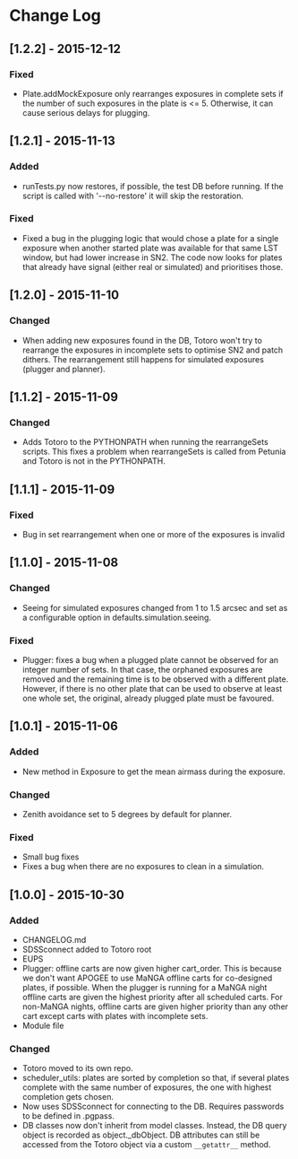 # Change Log

## [1.2.2] - 2015-12-12

### Fixed
- Plate.addMockExposure only rearranges exposures in complete sets if the
number of such exposures in the plate is <= 5. Otherwise, it can cause serious
delays for plugging.


## [1.2.1] - 2015-11-13
### Added
- runTests.py now restores, if possible, the test DB before running. If the
script is called with '--no-restore' it will skip the restoration.

### Fixed
- Fixed a bug in the plugging logic that would chose a plate for a single
exposure when another started plate was available for that same LST window, but
had lower increase in SN2. The code now looks for plates that already have
signal (either real or simulated) and prioritises those.


## [1.2.0] - 2015-11-10
### Changed
- When adding new exposures found in the DB, Totoro won't try to rearrange the
exposures in incomplete sets to optimise SN2 and patch dithers.
The rearrangement still happens for simulated exposures (plugger and planner).

## [1.1.2] - 2015-11-09
### Changed
- Adds Totoro to the PYTHONPATH when running the rearrangeSets scripts. This
fixes a problem when rearrangeSets is called from Petunia and Totoro is not in
the PYTHONPATH.

## [1.1.1] - 2015-11-09
### Fixed
- Bug in set rearrangement when one or more of the exposures is invalid

## [1.1.0] - 2015-11-08
### Changed
- Seeing for simulated exposures changed from 1 to 1.5 arcsec and set as a
configurable option in defaults.simulation.seeing.
### Fixed
- Plugger: fixes a bug when a plugged plate cannot be observed for an integer
number of sets. In that case, the orphaned exposures are removed and the
remaining time is to be observed with a different plate. However, if there is
no other plate that can be used to observe at least one whole set, the
original, already plugged plate must be favoured.

## [1.0.1] - 2015-11-06
### Added
- New method in Exposure to get the mean airmass during the exposure.
### Changed
- Zenith avoidance set to 5 degrees by default for planner.
### Fixed
- Small bug fixes
- Fixes a bug when there are no exposures to clean in a simulation.

## [1.0.0] - 2015-10-30
### Added
- CHANGELOG.md
- SDSSconnect added to Totoro root
- EUPS
- Plugger: offline carts are now given higher cart_order. This is because we
don't want APOGEE to use MaNGA offline carts for co-designed plates, if
possible. When the plugger is running for a MaNGA night offline carts are
given the highest priority after all scheduled carts. For non-MaNGA nights,
offline carts are given higher priority than any other cart except carts with
plates with incomplete sets.
- Module file
### Changed
- Totoro moved to its own repo.
- scheduler_utils: plates are sorted by completion so that, if several plates
complete with the same number of exposures, the one with highest completion
gets chosen.
- Now uses SDSSconnect for connecting to the DB. Requires passwords to be
defined in .pgpass.
- DB classes now don't inherit from model classes. Instead, the DB query object
is recorded as object.\_dbObject. DB attributes can still be accessed from the
Totoro object via a custom `__getattr__` method.
